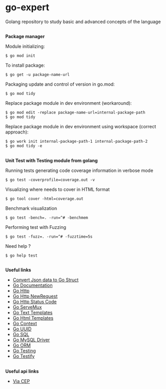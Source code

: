 # go-expert
Golang repository to study basic and advanced concepts of the language

##

**Package manager**

Module initializing:
```
$ go mod init
```

To install package:
```
$ go get -u package-name-url
```

Packaging update and control of version in go.mod:
```
$ go mod tidy
```

Replace package module in dev environment (workaround):
```
$ go mod edit -replace package-name-url=internal-package-path
$ go mod tidy
```

Replace package module in dev environment using workspace (correct approach):
```
$ go work init internal-package-path-1 internal-package-path-2
$ go mod tidy -e
```

##

**Unit Test with Testing module from golang**

Running tests generating code coverage information in verbose mode
```
$ go test -coverprofile=coverage.out -v
```

Visualizing where needs to cover in HTML format
```
$ go tool cover -html=coverage.out
```

Benchmark visualization
```
$ go test -bench=. -run=^# -benchmem
```

Performing test with Fuzzing
```
$ go test -fuzz=. -run=^# -fuzztime=5s
```

Need help ?
```
$ go help test
```

##

**Useful links**
- [Convert Json data to Go Struct](https://transform.tools/json-to-go)
- [Go Documentation](https://go.dev/doc/)
- [Go Http](https://pkg.go.dev/net/http)
- [Go Http NewRequest](https://pkg.go.dev/net/http#NewRequest)
- [Go Http Status Code](https://go.dev/src/net/http/status.go)
- [Go ServeMux](https://pkg.go.dev/net/http#ServeMux)
- [Go Text Templates](https://pkg.go.dev/text/template)
- [Go Html Templates](https://pkg.go.dev/html/template)
- [Go Context](https://pkg.go.dev/context)
- [Go UUID](https://pkg.go.dev/github.com/google/uuid)
- [Go SQL](https://pkg.go.dev/database/sql)
- [Go MySQL Driver](https://github.com/go-sql-driver/mysql)
- [Go ORM](https://gorm.io/docs/index.html)
- [Go Testing](https://pkg.go.dev/testing)
- [Go Testify](https://github.com/stretchr/testify)


##

**Useful api links**
- [Via CEP](https://viacep.com.br/)
